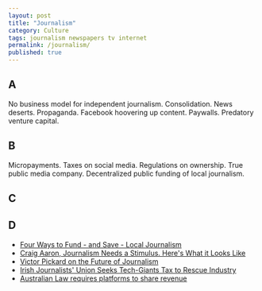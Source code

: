 ```yaml
---
layout: post
title: "Journalism"
category: Culture
tags: journalism newspapers tv internet
permalink: /journalism/
published: true
---
```


## A

No business model for independent journalism. Consolidation. News deserts. Propaganda. Facebook hoovering up content. Paywalls. Predatory venture capital.

## B

Micropayments. Taxes on social media. Regulations on ownership. True public media company. Decentralized public funding of local journalism.

## C

## D

- [Four Ways to Fund - and Save - Local Journalism](https://niemanreports.org/articles/4-ways-to-fund-and-save-journalism/)
- [Craig Aaron, Journalism Needs a Stimulus. Here's What it Looks Like](https://www.cjr.org/analysis/journalism-stimulus.php)
- [Victor Pickard on the Future of Journalism](https://www.cigionline.org/big-tech/victor-pickard-on-the-future-of-journalism/)
- [Irish Journalists' Union Seeks Tech-Giants Tax to Rescue Industry](https://www.irishtimes.com/business/media-and-marketing/journalists-union-seeks-tech-giants-tax-to-rescue-industry-1.4244160?utm_source=Daily+Lab+email+list&utm_campaign=999ff5056b-dailylabemail3&utm_medium=email&utm_term=0_d68264fd5e-999ff5056b-395858181)
- [Australian Law requires platforms to share revenue](https://www.cjr.org/the_media_today/facebook-and-the-news-after-australia-what-happens-now.php)
